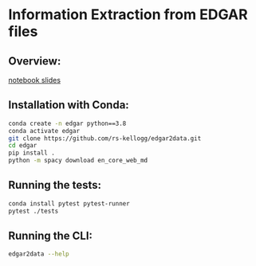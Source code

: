 # Information Extraction from EDGAR files

## Overview: 

[notebook slides](https://nbviewer.jupyter.org/format/slides/github/rs-kellogg/edgar2data/blob/main/notebooks/edgar_overview.ipynb)

## Installation with Conda:

```bash
conda create -n edgar python==3.8
conda activate edgar
git clone https://github.com/rs-kellogg/edgar2data.git
cd edgar
pip install .
python -m spacy download en_core_web_md
```

## Running the tests:

```bash
conda install pytest pytest-runner
pytest ./tests
```

## Running the CLI:

```bash
edgar2data --help
```

